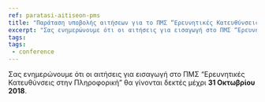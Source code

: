 ```yaml
---
ref: paratasi-aitiseon-pms
title: "Παράταση υποβολής αιτήσεων για το ΠΜΣ “Ερευνητικές Κατευθύνσεις στην Πληροφορική”"
excerpt: "Σας ενημερώνουμε ότι οι αιτήσεις για εισαγωγή στο ΠΜΣ “Ερευνητικές Κατευθύνσεις στην Πληροφορική” θα γίνονται δεκτές μέχρι 31 Οκτωβρίου 2018."
tags:
tags:
 - conference
---
```

Σας ενημερώνουμε ότι οι αιτήσεις για εισαγωγή στο ΠΜΣ “Ερευνητικές Κατευθύνσεις στην Πληροφορική” θα γίνονται δεκτές μέχρι **31 Οκτωβρίου 2018**.
